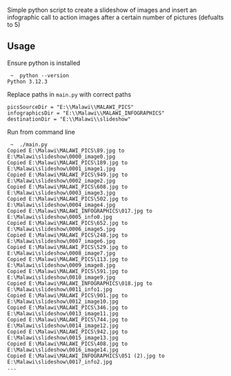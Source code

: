 Simple python script to create a slideshow of images and insert an infographic call to action images after a certain number of pictures (defualts to 5)

## Usage
Ensure python is installed 
```
 ~  python --version
Python 3.12.3
```

Replace paths in `main.py` with correct paths 
```
picsSourceDir = "E:\\Malawi\\MALAWI_PICS"
infographicsDir = "E:\\Malawi\\MALAWI_INFOGRAPHICS"
destinationDir = "E:\\Malawi\\slideshow"
```

Run from command line 
```
 ~  ./main.py
Copied E:\Malawi\MALAWI_PICS\89.jpg to E:\Malawi\slideshow\0000_image0.jpg
Copied E:\Malawi\MALAWI_PICS\189.jpg to E:\Malawi\slideshow\0001_image1.jpg
Copied E:\Malawi\MALAWI_PICS\949.jpg to E:\Malawi\slideshow\0002_image2.jpg
Copied E:\Malawi\MALAWI_PICS\608.jpg to E:\Malawi\slideshow\0003_image3.jpg
Copied E:\Malawi\MALAWI_PICS\502.jpg to E:\Malawi\slideshow\0004_image4.jpg
Copied E:\Malawi\MALAWI_INFOGRAPHICS\017.jpg to E:\Malawi\slideshow\0005_info0.jpg
Copied E:\Malawi\MALAWI_PICS\652.jpg to E:\Malawi\slideshow\0006_image5.jpg
Copied E:\Malawi\MALAWI_PICS\248.jpg to E:\Malawi\slideshow\0007_image6.jpg
Copied E:\Malawi\MALAWI_PICS\529.jpg to E:\Malawi\slideshow\0008_image7.jpg
Copied E:\Malawi\MALAWI_PICS\113.jpg to E:\Malawi\slideshow\0009_image8.jpg
Copied E:\Malawi\MALAWI_PICS\591.jpg to E:\Malawi\slideshow\0010_image9.jpg
Copied E:\Malawi\MALAWI_INFOGRAPHICS\018.jpg to E:\Malawi\slideshow\0011_info1.jpg
Copied E:\Malawi\MALAWI_PICS\901.jpg to E:\Malawi\slideshow\0012_image10.jpg
Copied E:\Malawi\MALAWI_PICS\346.jpg to E:\Malawi\slideshow\0013_image11.jpg
Copied E:\Malawi\MALAWI_PICS\744.jpg to E:\Malawi\slideshow\0014_image12.jpg
Copied E:\Malawi\MALAWI_PICS\942.jpg to E:\Malawi\slideshow\0015_image13.jpg
Copied E:\Malawi\MALAWI_PICS\408.jpg to E:\Malawi\slideshow\0016_image14.jpg
Copied E:\Malawi\MALAWI_INFOGRAPHICS\051 (2).jpg to E:\Malawi\slideshow\0017_info2.jpg
...
```
